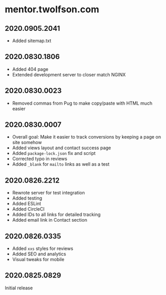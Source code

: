 # mentor.twolfson.com
## 2020.0905.2041
- Added sitemap.txt

## 2020.0830.1806
- Added 404 page
- Extended development server to closer match NGINX

## 2020.0830.0023
- Removed commas from Pug to make copy/paste with HTML much easier

## 2020.0830.0007
- Overall goal: Make it easier to track conversions by keeping a page on site somehow
- Added views layout and contact success page
- Added `package-lock.json` fix and script
- Corrected typo in reviews
- Added `_blank` for `mailto` links as well as a test

## 2020.0826.2212
- Rewrote server for test integration
- Added testing
- Added ESLint
- Added CircleCI
- Added IDs to all links for detailed tracking
- Added email link in Contact section

## 2020.0826.0335
- Added `xxs` styles for reviews
- Added SEO and analytics
- Visual tweaks for mobile

## 2020.0825.0829
Initial release
